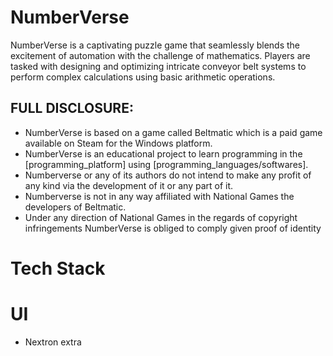 # NumberVerse
NumberVerse is a captivating puzzle game that seamlessly blends the excitement of automation with the challenge of mathematics. Players are tasked with designing and optimizing intricate conveyor belt systems to perform complex calculations using basic arithmetic operations.

## FULL DISCLOSURE:
- NumberVerse is based on a game called Beltmatic which is a paid game available on Steam for the Windows platform. 
- NumberVerse is an educational project to learn programming in the [programming_platform] using [programming_languages/softwares]. 
- Numberverse or any of its authors do not intend to make any profit of any kind via the development of it or any part of it. 
- Numberverse is not in any way affiliated with National Games the developers of Beltmatic.
- Under any direction of National Games in the regards of copyright infringements NumberVerse is obliged to comply given proof of identity


# Tech Stack
# UI
 - Nextron 
 extra